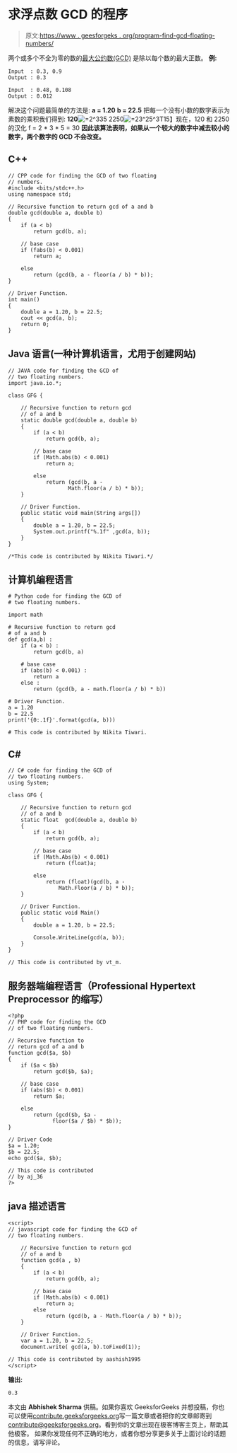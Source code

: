 # 求浮点数 GCD 的程序

> 原文:[https://www . geesforgeks . org/program-find-gcd-floating-numbers/](https://www.geeksforgeeks.org/program-find-gcd-floating-point-numbers/)

两个或多个不全为零的数的[最大公约数(GCD)](https://www.geeksforgeeks.org/c-program-find-gcd-hcf-two-numbers/) 是除以每个数的最大正数。
**例:**

```
Input  : 0.3, 0.9
Output : 0.3

Input  : 0.48, 0.108
Output : 0.012
```

解决这个问题最简单的方法是:
**a = 1.20**
**b = 22.5**
把每一个没有小数的数字表示为素数的乘积我们得到:
**120**![=2^3*3*5   ](img/321896b660091b9ef616e1d7e2a967b0.png "Rendered by QuickLaTeX.com")
2250![=2*3^2*5^3   ](img/fc0fffae7faac94a47ef814faeeed41f.png "Rendered by QuickLaTeX.com")T15】现在，120 和 2250 的汉化 f = 2 * 3 * 5 = 30
**因此该算法表明，如果从一个较大的数字中减去较小的数字，两个数字的 GCD 不会改变。** 

## C++

```
// CPP code for finding the GCD of two floating
// numbers.
#include <bits/stdc++.h>
using namespace std;

// Recursive function to return gcd of a and b
double gcd(double a, double b)
{
    if (a < b)
        return gcd(b, a);

    // base case
    if (fabs(b) < 0.001)
        return a;

    else
        return (gcd(b, a - floor(a / b) * b));
}

// Driver Function.
int main()
{
    double a = 1.20, b = 22.5;
    cout << gcd(a, b);
    return 0;
}
```

## Java 语言(一种计算机语言，尤用于创建网站)

```
// JAVA code for finding the GCD of
// two floating numbers.
import java.io.*;

class GFG {

    // Recursive function to return gcd
    // of a and b
    static double gcd(double a, double b)
    {
        if (a < b)
            return gcd(b, a);

        // base case
        if (Math.abs(b) < 0.001)
            return a;

        else
            return (gcd(b, a -
                   Math.floor(a / b) * b));
    }

    // Driver Function.
    public static void main(String args[])
    {
        double a = 1.20, b = 22.5;
        System.out.printf("%.1f" ,gcd(a, b));
    }
}

/*This code is contributed by Nikita Tiwari.*/
```

## 计算机编程语言

```
# Python code for finding the GCD of
# two floating numbers.

import math

# Recursive function to return gcd
# of a and b
def gcd(a,b) :
    if (a < b) :
        return gcd(b, a)

    # base case
    if (abs(b) < 0.001) :
        return a
    else :
        return (gcd(b, a - math.floor(a / b) * b))

# Driver Function.
a = 1.20
b = 22.5
print('{0:.1f}'.format(gcd(a, b)))

# This code is contributed by Nikita Tiwari.
```

## C#

```
// C# code for finding the GCD of
// two floating numbers.
using System;

class GFG {

    // Recursive function to return gcd
    // of a and b
    static float  gcd(double a, double b)
    {
        if (a < b)
            return gcd(b, a);

        // base case
        if (Math.Abs(b) < 0.001)
            return (float)a;

        else
            return (float)(gcd(b, a -
                Math.Floor(a / b) * b));
    }

    // Driver Function.
    public static void Main()
    {
        double a = 1.20, b = 22.5;

        Console.WriteLine(gcd(a, b));
    }
}

// This code is contributed by vt_m.
```

## 服务器端编程语言（Professional Hypertext Preprocessor 的缩写）

```
<?php
// PHP code for finding the GCD
// of two floating numbers.

// Recursive function to
// return gcd of a and b
function gcd($a, $b)
{
    if ($a < $b)
        return gcd($b, $a);

    // base case
    if (abs($b) < 0.001)
        return $a;

    else
        return (gcd($b, $a -
              floor($a / $b) * $b));
}

// Driver Code
$a = 1.20;
$b = 22.5;
echo gcd($a, $b);

// This code is contributed
// by aj_36
?>
```

## java 描述语言

```
<script>
// javascript code for finding the GCD of
// two floating numbers.

    // Recursive function to return gcd
    // of a and b
    function gcd(a , b)
    {
        if (a < b)
            return gcd(b, a);

        // base case
        if (Math.abs(b) < 0.001)
            return a;
        else
            return (gcd(b, a - Math.floor(a / b) * b));
    }

    // Driver Function.   
    var a = 1.20, b = 22.5;
    document.write( gcd(a, b).toFixed(1));

// This code is contributed by aashish1995
</script>
```

**输出:**

```
0.3
```

本文由 **Abhishek Sharma** 供稿。如果你喜欢 GeeksforGeeks 并想投稿，你也可以使用[contribute.geeksforgeeks.org](http://www.contribute.geeksforgeeks.org)写一篇文章或者把你的文章邮寄到 contribute@geeksforgeeks.org。看到你的文章出现在极客博客主页上，帮助其他极客。
如果你发现任何不正确的地方，或者你想分享更多关于上面讨论的话题的信息，请写评论。